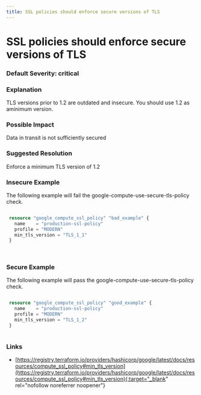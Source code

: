 ```yaml
---
title: SSL policies should enforce secure versions of TLS
---
```


# SSL policies should enforce secure versions of TLS

### Default Severity: <span class="severity critical">critical</span>

### Explanation

TLS versions prior to 1.2 are outdated and insecure. You should use 1.2 as aminimum version.

### Possible Impact
Data in transit is not sufficiently secured

### Suggested Resolution
Enforce a minimum TLS version of 1.2


### Insecure Example

The following example will fail the google-compute-use-secure-tls-policy check.
```terraform

 resource "google_compute_ssl_policy" "bad_example" {
   name    = "production-ssl-policy"
   profile = "MODERN"
   min_tls_version = "TLS_1_1"
 }
 
 
```



### Secure Example

The following example will pass the google-compute-use-secure-tls-policy check.
```terraform

 resource "google_compute_ssl_policy" "good_example" {
   name    = "production-ssl-policy"
   profile = "MODERN"
   min_tls_version = "TLS_1_2"
 }
 
```



### Links


- [https://registry.terraform.io/providers/hashicorp/google/latest/docs/resources/compute_ssl_policy#min_tls_version](https://registry.terraform.io/providers/hashicorp/google/latest/docs/resources/compute_ssl_policy#min_tls_version){:target="_blank" rel="nofollow noreferrer noopener"}



